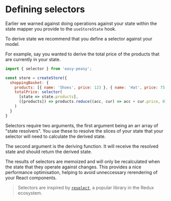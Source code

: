 # Defining selectors

Earlier we warned against doing operations against your state within the state
mapper you provide to the `useStoreState` hook.

To derive state we recommend that you define a selector against your model.

For example, say you wanted to derive the total price of the products that
are currently in your state.

```javascript
import { selector } from 'easy-peasy';

const store = createStore({
  shoppingBasket: {
    products: [{ name: 'Shoes', price: 123 }, { name: 'Hat', price: 75 }],
    totalPrice: selector(
      [state => state.products],
      ([products]) => products.reduce((acc, cur) => acc + cur.price, 0)
    )
  }
}
```

Selectors require two arguments, the first argument being an arr array of
"state resolvers". You use these to resolve the slices of your state
that your selector will need to calculate the derived state.

The second argument is the deriving function. It will receive the resolved state
and should return the derived state.

The results of selectors are memoized and will only be recalculated when the
state that they operate against changes. This provides a nice performance
optimisation, helping to avoid unneccessary rerendering of your React components.

> Selectors are inspired by [`reselect`](https://github.com/reduxjs/reselect),
> a popular library in the Redux ecosystem.